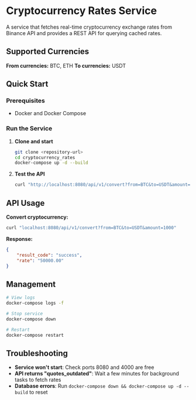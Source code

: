 # Cryptocurrency Rates Service

A service that fetches real-time cryptocurrency exchange rates from Binance API and provides a REST API for querying cached rates.

## Supported Currencies

**From currencies:** BTC, ETH
**To currencies:** USDT

## Quick Start

### Prerequisites
- Docker and Docker Compose

### Run the Service

1. **Clone and start**
   ```bash
   git clone <repository-url>
   cd cryptocurrency_rates
   docker-compose up -d --build
   ```

2. **Test the API**
   ```bash
   curl "http://localhost:8080/api/v1/convert?from=BTC&to=USDT&amount=1000"
   ```

## API Usage

**Convert cryptocurrency:**
```bash
curl "localhost:8080/api/v1/convert?from=BTC&to=USDT&amount=1000"
```

**Response:**
```json
{
    "result_code": "success",
    "rate": "50000.00"
}
```

## Management

```bash
# View logs
docker-compose logs -f

# Stop service
docker-compose down

# Restart
docker-compose restart
```

## Troubleshooting

- **Service won't start**: Check ports 8080 and 4000 are free
- **API returns "quotes_outdated"**: Wait a few minutes for background tasks to fetch rates
- **Database errors**: Run `docker-compose down && docker-compose up -d --build` to reset
